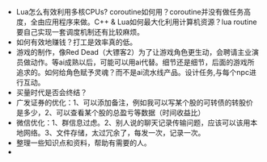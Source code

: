 - Lua怎么有效利用多核CPUs? coroutine如何用？coroutine并没有做任务高度，全由应用程序来做。C++ & Lua如何最大化利用计算机资源？lua routine要自己实现一套调度机制还有比较麻烦。
- 如何有效地赚钱？打工是效率真的低。
- 游戏的制作，像Red Dead（大镖客2）为了让游戏角色更生动，会聘请主业演员做动作。等ai成熟以后，可能可以用ai代替。细节还是细节，后面的游戏所追求的。如何给角色赋予灵魂？而不是ai流水线产品。设计任务,与每个npc进行互动。
- 买量时代是否会终结？
- 广发证券的优化：1、可以添加备注，例如我可以写某个股的可转债的转股价是多少，2、可以查看某个股的总盈亏等数据（时间收益比）
- 微信优化：1、群信息过虑。2、别人说的聊天记录传输问题，应该可以该用本地网络。3、文件存储，太过冗余了，每发一次，记录一次。
- 整理一些知识点和资料，帮助有需要的人。
- 
